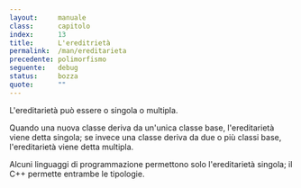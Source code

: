 ```yaml
---
layout:     manuale
class:      capitolo
index:      13
title:      L'ereditrietà
permalink:  /man/ereditarieta
precedente: polimorfismo
seguente:   debug
status:     bozza
quote:      ""
---
```


<blockquote class="motto">
</blockquote>

L'ereditarietà può essere o singola o multipla.

Quando una nuova classe deriva da un'unica classe base, l'ereditarietà
viene detta singola; se invece una classe deriva da due o più classi
base, l'ereditarietà viene detta multipla. 

Alcuni linguaggi di programmazione permettono solo l'ereditarietà
singola; il C++ permette entrambe le tipologie.
